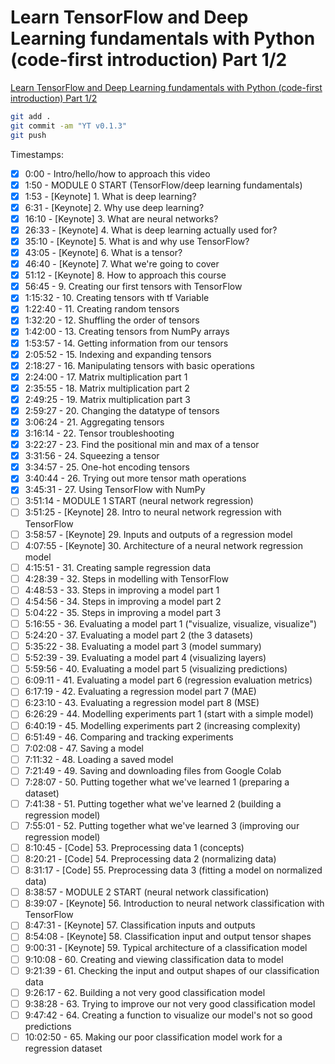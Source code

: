 # Learn TensorFlow and Deep Learning fundamentals with Python (code-first introduction) Part 1/2

[Learn TensorFlow and Deep Learning fundamentals with Python (code-first introduction) Part 1/2](https://www.youtube.com/watch?v=tpCFfeUEGs8)

```bash
git add .
git commit -am "YT v0.1.3"
git push
```

Timestamps:

- [x] 0:00 - Intro/hello/how to approach this video
- [x] 1:50 - MODULE 0 START (TensorFlow/deep learning fundamentals)
- [x] 1:53 - [Keynote] 1. What is deep learning?
- [x] 6:31 - [Keynote] 2. Why use deep learning?
- [x] 16:10 - [Keynote] 3. What are neural networks?
- [x] 26:33 - [Keynote] 4. What is deep learning actually used for?
- [x] 35:10 - [Keynote] 5. What is and why use TensorFlow?
- [x] 43:05 - [Keynote] 6. What is a tensor?
- [x] 46:40 - [Keynote] 7. What we're going to cover
- [x] 51:12 - [Keynote] 8. How to approach this course
- [x] 56:45 - 9. Creating our first tensors with TensorFlow
- [x] 1:15:32 - 10. Creating tensors with tf Variable
- [x] 1:22:40 - 11. Creating random tensors
- [x] 1:32:20 - 12. Shuffling the order of tensors
- [x] 1:42:00 - 13. Creating tensors from NumPy arrays
- [x] 1:53:57 - 14. Getting information from our tensors
- [x] 2:05:52 - 15. Indexing and expanding tensors
- [x] 2:18:27 - 16. Manipulating tensors with basic operations
- [x] 2:24:00 - 17. Matrix multiplication part 1
- [x] 2:35:55 - 18. Matrix multiplication part 2
- [x] 2:49:25 - 19. Matrix multiplication part 3
- [x] 2:59:27 - 20. Changing the datatype of tensors
- [x] 3:06:24 - 21. Aggregating tensors
- [x] 3:16:14 - 22. Tensor troubleshooting
- [x] 3:22:27 - 23. Find the positional min and max of a tensor
- [x] 3:31:56 - 24. Squeezing a tensor
- [x] 3:34:57 - 25. One-hot encoding tensors
- [x] 3:40:44 - 26. Trying out more tensor math operations
- [x] 3:45:31 - 27. Using TensorFlow with NumPy
- [ ] 3:51:14 - MODULE 1 START (neural network regression)
- [ ] 3:51:25 - [Keynote] 28. Intro to neural network regression with TensorFlow
- [ ] 3:58:57 - [Keynote] 29. Inputs and outputs of a regression model
- [ ] 4:07:55 - [Keynote] 30. Architecture of a neural network regression model
- [ ] 4:15:51 - 31. Creating sample regression data
- [ ] 4:28:39 - 32. Steps in modelling with TensorFlow
- [ ] 4:48:53 - 33. Steps in improving a model part 1
- [ ] 4:54:56 - 34. Steps in improving a model part 2
- [ ] 5:04:22 - 35. Steps in improving a model part 3
- [ ] 5:16:55 - 36. Evaluating a model part 1 ("visualize, visualize, visualize")
- [ ] 5:24:20 - 37. Evaluating a model part 2 (the 3 datasets)
- [ ] 5:35:22 - 38. Evaluating a model part 3 (model summary)
- [ ] 5:52:39 - 39. Evaluating a model part 4 (visualizing layers)
- [ ] 5:59:56 - 40. Evaluating a model part 5 (visualizing predictions)
- [ ] 6:09:11 - 41. Evaluating a model part 6 (regression evaluation metrics)
- [ ] 6:17:19 - 42. Evaluating a regression model part 7 (MAE)
- [ ] 6:23:10 - 43. Evaluating a regression model part 8 (MSE)
- [ ] 6:26:29 - 44. Modelling experiments part 1 (start with a simple model)
- [ ] 6:40:19 - 45. Modelling experiments part 2 (increasing complexity)
- [ ] 6:51:49 - 46. Comparing and tracking experiments
- [ ] 7:02:08 - 47. Saving a model
- [ ] 7:11:32 - 48. Loading a saved model
- [ ] 7:21:49 - 49. Saving and downloading files from Google Colab
- [ ] 7:28:07 - 50. Putting together what we've learned 1 (preparing a dataset)
- [ ] 7:41:38 - 51. Putting together what we've learned 2 (building a regression model)
- [ ] 7:55:01 - 52. Putting together what we've learned 3 (improving our regression model)
- [ ] 8:10:45 - [Code] 53. Preprocessing data 1 (concepts)
- [ ] 8:20:21 - [Code] 54. Preprocessing data 2 (normalizing data)
- [ ] 8:31:17 - [Code] 55. Preprocessing data 3 (fitting a model on normalized data)
- [ ] 8:38:57 - MODULE 2 START (neural network classification)
- [ ] 8:39:07 - [Keynote] 56. Introduction to neural network classification with TensorFlow
- [ ] 8:47:31 - [Keynote] 57. Classification inputs and outputs
- [ ] 8:54:08 - [Keynote] 58. Classification input and output tensor shapes
- [ ] 9:00:31 - [Keynote] 59. Typical architecture of a classification model
- [ ] 9:10:08 - 60. Creating and viewing classification data to model
- [ ] 9:21:39 - 61. Checking the input and output shapes of our classification data
- [ ] 9:26:17 - 62. Building a not very good classification model
- [ ] 9:38:28 - 63. Trying to improve our not very good classification model
- [ ] 9:47:42 - 64. Creating a function to visualize our model's not so good predictions
- [ ] 10:02:50 - 65. Making our poor classification model work for a regression dataset
